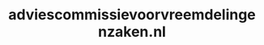 ---
layout: post
title: "adviescommissievoorvreemdelingenzaken.nl"
internal_url: "/dutchgov/adviescommissievoorvreemdelingenzaken.nl.html"
subdomains_count: 2
all_subdomains_count: 11
urls_count: 2
ssl_rank: 100
http_rank: 75
url_link: /data/adviescommissievoorvreemdelingenzaken.nl/urls.txt
all_subdomains_link: /data/adviescommissievoorvreemdelingenzaken.nl/all_subdomains.txt
subdomains_link: /data/adviescommissievoorvreemdelingenzaken.nl/subdomains.txt
categories: dutchgov
---